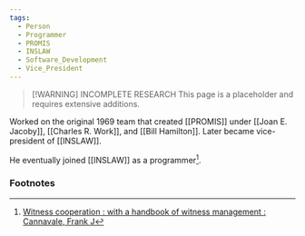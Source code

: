```yaml
---
tags:
  - Person
  - Programmer
  - PROMIS
  - INSLAW
  - Software_Development
  - Vice_President
---
```

> [!WARNING] INCOMPLETE RESEARCH
> This page is a placeholder and requires extensive additions.

Worked on the original 1969 team that created [[PROMIS]] under [[Joan E. Jacoby]], [[Charles R. Work]], and [[Bill Hamilton]]. Later became vice-president of [[INSLAW]].

He eventually joined [[INSLAW]] as a programmer[^1].

### Footnotes

[^1]: [Witness cooperation : with a handbook of witness management : Cannavale, Frank J](https://archive.org/details/witnesscooperati0000cann/page/n25/mode/2up?q=promis)